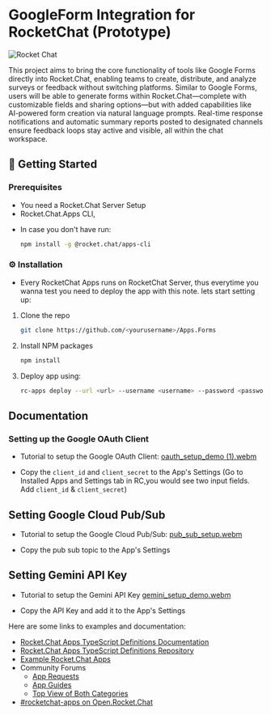 # GoogleForm Integration for RocketChat (Prototype)

![Rocket Chat](https://github.com/user-attachments/assets/f9d4c7f5-3b1d-4e53-8fed-69975f5562ef)


This project aims to bring the core functionality of tools like Google Forms directly into Rocket.Chat, enabling teams to create, distribute, and analyze surveys or feedback without switching platforms. Similar to Google Forms, users will be able to generate forms within Rocket.Chat—complete with customizable fields and sharing options—but with added capabilities like AI-powered form creation via natural language prompts. Real-time response notifications and automatic summary reports posted to designated channels ensure feedback loops stay active and visible, all within the chat workspace.

## 📜 Getting Started

### Prerequisites

-   You need a Rocket.Chat Server Setup
-   Rocket.Chat.Apps CLI,

*   In case you don't have run:
    ```sh
    npm install -g @rocket.chat/apps-cli
    ```

### ⚙️ Installation

-   Every RocketChat Apps runs on RocketChat Server, thus everytime you wanna test you need to deploy the app with this note. lets start setting up:

1. Clone the repo
    ```sh
    git clone https://github.com/<yourusername>/Apps.Forms
    ```
2. Install NPM packages
    ```sh
    npm install
    ```
3. Deploy app using:

    ```sh
    rc-apps deploy --url <url> --username <username> --password <password>
    ```

## Documentation

### Setting up the Google OAuth Client

- Tutorial to setup the Google OAuth Client:
  [oauth_setup_demo (1).webm](https://github.com/user-attachments/assets/2a22f8ca-7cbc-4acf-b2e9-43e738a6187f)

- Copy the `client_id` and `client_secret` to the App's Settings (Go to Installed Apps and Settings tab in RC,you would see two input fields. Add `client_id` & `client_secret`)

## Setting Google Cloud Pub/Sub
- Tutorial to setup the Google Cloud Pub/Sub:
  [pub_sub_setup.webm](https://github.com/user-attachments/assets/2618d69f-6b1e-4f48-ad32-cc36f7753110)


- Copy the pub sub topic to the App's Settings

## Setting Gemini API Key
- Tutorial to setup the Gemini API Key
  [gemini_setup_demo.webm](https://github.com/user-attachments/assets/93281ee4-3f9c-4b44-ac4d-a0e2d77094d7)

- Copy the API Key and add it to the App's Settings

Here are some links to examples and documentation:

- [Rocket.Chat Apps TypeScript Definitions Documentation](https://rocketchat.github.io/Rocket.Chat.Apps-engine/)
- [Rocket.Chat Apps TypeScript Definitions Repository](https://github.com/RocketChat/Rocket.Chat.Apps-engine)
- [Example Rocket.Chat Apps](https://github.com/graywolf336/RocketChatApps)
- Community Forums
    - [App Requests](https://forums.rocket.chat/c/rocket-chat-apps/requests)
    - [App Guides](https://forums.rocket.chat/c/rocket-chat-apps/guides)
    - [Top View of Both Categories](https://forums.rocket.chat/c/rocket-chat-apps)
- [#rocketchat-apps on Open.Rocket.Chat](https://open.rocket.chat/channel/rocketchat-apps)
